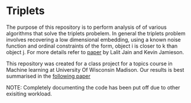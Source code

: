 # Triplets

The purpose of this repository is to perform analysis of of various
algorithms that solve the triplets probelem. In general the triplets
problem involves recovering a low dimensional embedding, using a known
noise function and ordinal constraints of the form, object i is closer
to k than object j. For more details refer to
[paper](https://arxiv.org/abs/1606.07081) by Lalit Jain and Kevin
Jamieson.

This repository was created for a class project for a topics course in
Machine learning at University Of Wisconsin Madison. Our results is best summarised
in the [following paper]()

NOTE: Completely documenting the code has been put off due to other exisiting workload.